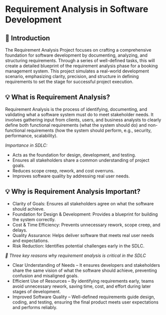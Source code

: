 # Requirement Analysis in Software Development

## 📌 Introduction
The Requirement Analysis Project focuses on crafting a comprehensive foundation for software development by documenting, analyzing, and structuring requirements. Through a series of well-defined tasks, this will create a detailed blueprint of the requirement analysis phase for a booking management system. This project simulates a real-world development scenario, emphasizing clarity, precision, and structure in defining requirements to set the stage for successful project execution.

## 💡 What is Requirement Analysis?

Requirement Analysis is the process of identifying, documenting, and validating what a software system must do to meet stakeholder needs. It involves gathering input from clients, users, and business analysts to clearly define both functional requirements (what the system should do) and non-functional requirements (how the system should perform, e.g., security, performance, scalability).

 *Importance in SDLC:*

- Acts as the foundation for design, development, and testing.
- Ensures all stakeholders share a common understanding of project goals.
- Reduces scope creep, rework, and cost overruns.
- Improves software quality by addressing real user needs.

## 💡 Why is Requirement Analysis Important?

- Clarity of Goals: Ensures all stakeholders agree on what the software should achieve.
- Foundation for Design & Development: Provides a blueprint for building the system correctly.
- Cost & Time Efficiency: Prevents unnecessary rework, scope creep, and delays.
- Quality Assurance: Helps deliver software that meets real user needs and expectations.
- Risk Reduction: Identifies potential challenges early in the SDLC.

*🔑 Three key reasons why requirement analysis is critical in the SDLC*

- Clear Understanding of Needs – It ensures developers and stakeholders share the same vision of what the software should achieve, preventing confusion and misaligned goals.
- Efficient Use of Resources – By identifying requirements early, teams avoid unnecessary rework, saving time, cost, and effort during later stages of development.
- Improved Software Quality – Well-defined requirements guide design, coding, and testing, ensuring the final product meets user expectations and performs reliably.